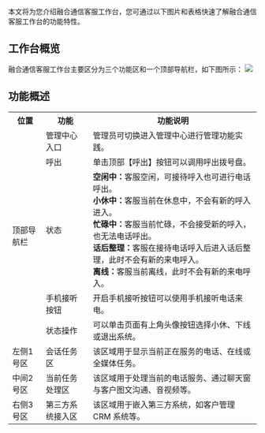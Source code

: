 本文将为您介绍融合通信客服工作台，您可通过以下图片和表格快速了解融合通信客服工作台的功能特性。
## 工作台概览
融合通信客服工作台主要区分为三个功能区和一个顶部导航栏，如下图所示：
![](https://main.qcloudimg.com/raw/e2043e5e7c9e05ae5a56296332903f4e.png)
## 功能概述 

<escape>
	<table>
	  <tr>
		<th>位置</th>
		<th>功能</th>
		<th>功能说明</th>
	  </tr>
	  <tr>
		<td rowspan="6">顶部导航栏</td>
	  </tr>
		<tr>
		<td>管理中心入口</td>
		<td>管理员可切换进入管理中心进行管理功能实践。</td>
		</tr>	
		<tr>
			<td>呼出</td>
			 <td>单击顶部【呼出】按钮可以调用呼出拨号盘。</td>
		</tr>
		<tr>
			<td>状态</td>
			 <td><b>空闲中：</b>客服空闲，可接待呼入也可进行电话呼出。<br>
<b>小休中：</b>客服当前在休息中，不会有新的呼入进入。<br>
<b>忙碌中：</b>客服当前忙碌，不会接受新的呼入，也无法电话呼出。<br>
<b>话后整理：</b>客服在接待电话呼入后进入话后整理，此时不会有新的来电呼入。<br>
<b>离线：</b>客服当前离线，此时不会有新的来电呼入。
		</td>
		</tr>
		<tr>
			<td>手机接听按钮</td>
			 <td>开启手机接听按钮可以使用手机接听电话来电。</td>
		</tr>
		<tr>
			<td>状态操作</td>
			 <td>可以单击页面有上角头像按钮选择小休、下线或退出系统。</td>
		</tr>		 	
	  <tr>
		<td>左侧1号区</td>
			<td>会话任务区</td>
			<td>该区域用于显示当前正在服务的电话、在线或全媒体任务。</td>
		</tr>	
	  <tr>
			<td>中间2号区</td>
			<td>当前任务处理区</td>
			<td>该区域用于处理当前的电话服务、通过聊天窗与客户图文沟通、音视频等。</td>
	  </tr>
	  <tr>
			<td>右侧3号区</td>
			<td>第三方系统接入区</td>
			<td>该区域用于嵌入第三方系统，如客户管理 CRM 系统等。</td>
	  </tr>		
	</table>

</escape>
